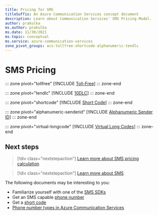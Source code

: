 ```yaml
---
title: Pricing for SMS
titleSuffix: An Azure Communication Services concept document
description: Learn about Communication Services' SMS Pricing Model.
author: prakulka
ms.author: prakulka
ms.date: 11/30/2021
ms.topic: conceptual
ms.service: azure-communication-services
zone_pivot_groups: acs-tollfree-shortcode-alphanumeric-tendlc
---
```

# SMS Pricing 

::: zone pivot="tollfree"
[!INCLUDE [Toll-Free](./includes/sms-tollfree-pricing.md)]
::: zone-end

::: zone pivot="tendlc"
[!INCLUDE [10DLC](./includes/sms-ten-digit-long-code-pricing.md)]
::: zone-end

::: zone pivot="shortcode"
[!INCLUDE [Short Code](./includes/sms-shortcode-pricing.md)]
::: zone-end

::: zone pivot="alphanumeric-senderid"
[!INCLUDE [Alphanumeric Sender ID](./includes/sms-alphanumeric-sender-id-pricing.md)]
::: zone-end

::: zone pivot="virtual-longcode"
[!INCLUDE [Virtual Long Codes](./includes/sms-virtual-longcodes-pricing.md)]
::: zone-end

## Next steps

> [!div class="nextstepaction"]
> [Learn more about SMS pricing calculation](../concepts/pricing.md)

> [!div class="nextstepaction"]
> [Learn more about SMS](../concepts/sms/concepts.md)

The following documents may be interesting to you:
- Familiarize yourself with one of the [SMS SDKs](../concepts/sms/sdk-features.md)
- Get an SMS capable [phone number](../quickstarts/telephony/get-phone-number.md)
- Get a [short code](../quickstarts/sms/apply-for-short-code.md)
- [Phone number types in Azure Communication Services](../concepts/telephony/plan-solution.md)


